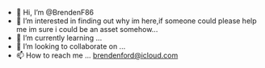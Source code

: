 - 👋 Hi, I’m @BrendenF86
- 👀 I’m interested in finding out why im here,if someone could please help me im sure i could be an asset somehow...
- 🌱 I’m currently learning ...
- 💞️ I’m looking to collaborate on ...
- 📫 How to reach me ... brendenford@icloud.com

<!---
BrendenF86/BrendenF86 is a ✨ special ✨ repository because its `README.md` () appears on your GitHub profile.
You can click the Preview link to take a look at your changes.
--->
